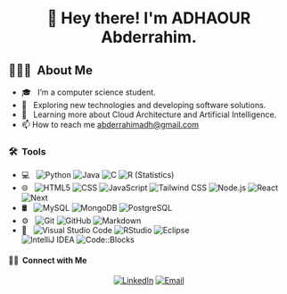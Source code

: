 <h1><p align="center">👋 Hey there! I'm ADHAOUR Abderrahim.</p></h1>

<h2> 👨🏻‍💻 &nbsp;About Me </h2>

- 🎓 &nbsp; I’m a computer science student.
- 🤔 &nbsp; Exploring new technologies and developing software solutions.
- 🌱 &nbsp; Learning more about Cloud Architecture and Artificial Intelligence.
- 📫 How to reach me abderrahimadh@gmail.com

<h3> 🛠 &nbsp;Tools</h3>

- 💻 &nbsp;
  ![Python](https://img.shields.io/badge/-Python-333333?style=flat&logo=python)
  ![Java](https://img.shields.io/badge/-Java-333333?style=flat&logo=Java&logoColor=007396)
  ![C](https://img.shields.io/badge/-C-333333?style=flat&logo=C%2B%2B&logoColor=00599C)
  ![R (Statistics)](https://img.shields.io/badge/-R-333333?style=flat&logo=R&logoColor=276DC3)
- 🌐 &nbsp;
  ![HTML5](https://img.shields.io/badge/-HTML5-333333?style=flat&logo=HTML5)
  ![CSS](https://img.shields.io/badge/-CSS-333333?style=flat&logo=CSS3&logoColor=1572B6)
  ![JavaScript](https://img.shields.io/badge/-JavaScript-333333?style=flat&logo=javascript)
  ![Tailwind CSS](https://img.shields.io/badge/-TailwindCSS-333333?style=flat&logo=tailwindcss)
  ![Node.js](https://img.shields.io/badge/-Node.js-333333?style=flat&logo=node.js)
  ![React](https://img.shields.io/badge/-React-333333?style=flat&logo=react)
  ![Next](https://img.shields.io/badge/-Next-333333?style=flat&logo=next)
- 🛢 &nbsp;
  ![MySQL](https://img.shields.io/badge/-MySQL-333333?style=flat&logo=mysql)
  ![MongoDB](https://img.shields.io/badge/-MongoDB-333333?style=flat&logo=mongodb)
  ![PostgreSQL](https://img.shields.io/badge/-PostgreSQL-333333?style=flat&logo=postgresql)
- ⚙️ &nbsp;
  ![Git](https://img.shields.io/badge/-Git-333333?style=flat&logo=git)
  ![GitHub](https://img.shields.io/badge/-GitHub-333333?style=flat&logo=github)
  ![Markdown](https://img.shields.io/badge/-Markdown-333333?style=flat&logo=markdown)
- 🔧 &nbsp;
  ![Visual Studio Code](https://img.shields.io/badge/-Visual%20Studio%20Code-333333?style=flat&logo=visual-studio-code&logoColor=007ACC)
  ![RStudio](https://img.shields.io/badge/-RStudio-333333?style=flat&logo=rstudio)
  ![Eclipse](https://img.shields.io/badge/-Eclipse-333333?style=flat&logo=eclipse-ide&logoColor=2C2255)   
  ![IntelliJ IDEA](https://img.shields.io/badge/-IntelliJIDEA-333333?style=flat&logo=intellijidea)
  ![Code::Blocks](https://img.shields.io/badge/-Code::Blocks-333333?style=flat&logo=codeblocks)

<h4> 🤝🏻 &nbsp;Connect with Me </h4>

<p align="center">
<a href="https://www.linkedin.com/in/abderrahim-adhaour-079b39278/"><img alt="LinkedIn" src="https://img.shields.io/badge/LinkedIn-Abderrahim%20ADHAOUR%20-blue?style=flat-square&logo=linkedin"></a>
<a href="mailto:avsingh@umass.edu"><img alt="Email" src="https://img.shields.io/badge/Email-abderrahimadh@gmail.com-blue?style=flat-square&logo=gmail"></a>
</p>
